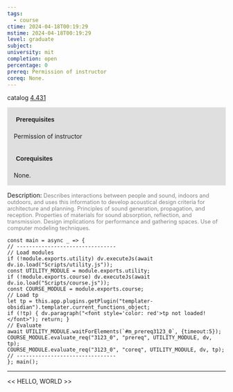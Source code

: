 ```yaml
---
tags:
  - course
ctime: 2024-04-18T00:19:29
mstime: 2024-04-18T00:19:29
level: graduate
subject: 
university: mit
completion: open
percentage: 0
prereq: Permission of instructor
coreq: None.
---
```


catalog [4.431](http://student.mit.edu/catalog/m4d.html#4.431)

<span style="display: block; padding: 15px; background-color: rgb(100, 100, 100, 0.2);"><font id="m_prereq3123_0" style="display: block; font-family: Arial, sans-serif; font-weight: bold; padding: 5px">Prerequisites</font><br><span id="prereq3123_0">Permission of instructor</span></span>
<span style="display: block; padding: 15px; background-color: rgb(100, 100, 100, 0.2);"><font id="m_coreq3123_0" style="display: block; font-family: Arial, sans-serif; font-weight: bold; padding: 5px">Corequisites</font><br><span id="coreq3123_0">None.</span></span>

<font style="">Description:</font>
<font style="color: grey; font-size: 0.8rem;">Describes interactions between people and sound, indoors and outdoors, and uses this information to develop acoustical design criteria for architecture and planning. Principles of sound generation, propagation, and reception. Properties of materials for sound absorption, reflection, and transmission. Design implications for performance and gathering spaces. Use of computer modeling techniques.</font>

```dataviewjs
const main = async _ => {
// --------------------------------
// Load modules
if (!module.exports.utility) dv.executeJs(await dv.io.load("Scripts/utility.js"));
const UTILITY_MODULE = module.exports.utility;
if (!module.exports.course) dv.executeJs(await dv.io.load("Scripts/course.js"));
const COURSE_MODULE = module.exports.course;
// Load tp
let tp = this.app.plugins.getPlugin("templater-obsidian").templater.current_functions_object;
if (!tp) { dv.paragraph("<font style='color: red'>tp not loaded!</font>"); return; }
// Evaluate
await UTILITY_MODULE.waitForElements(`#m_prereq3123_0`, {timeout:5});
COURSE_MODULE.evaluate_req("3123_0", "prereq", UTILITY_MODULE, dv, tp);
COURSE_MODULE.evaluate_req("3123_0", "coreq", UTILITY_MODULE, dv, tp);
// --------------------------------
}; main();
```

---

<< HELLO, WORLD >>
